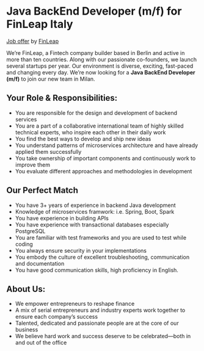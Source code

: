 # Java BackEnd Developer (m/f) for FinLeap Italy
[Job offer](https://www.finleap.com/job/java-backend-developer-m-f-for-finleap-italy/oBW15fwn) by [FinLeap](https://www.finleap.com/)

We’re FinLeap, a Fintech company builder based in Berlin and active in more than ten countries. Along with our passionate co-founders, we launch several startups per year. Our environment is diverse, exciting, fast-paced and changing every day. We’re now looking for a **Java BackEnd Developer (m/f)** to join our new team in Milan.

## Your Role & Responsibilities:

* You are responsible for the design and development of backend services
* You are a part of a collaborative international team of highly skilled technical experts, who inspire each other in their daily work
* You find the best ways to develop and ship new ideas
* You understand patterns of microservices architecture and have already applied them successfully
* You take ownership of important components and continuously work to improve them
* You evaluate different approaches and methodologies in development

## Our Perfect Match

* You have 3+ years of experience in backend Java development
* Knowledge of microservices framwork: i.e. Spring, Boot, Spark
* You have experience in building APIs
* You have experience with transactional databases especially PostgreSQL
* You are familiar with test frameworks and you are used to test while coding
* You always ensure security in your implementations
* You embody the culture of excellent troubleshooting, communication and documentation
* You have good communication skills, high proficiency in English.

## About Us:

* We empower entrepreneurs to reshape finance
* A mix of serial entrepreneurs and industry experts work together to ensure each company’s success
* Talented, dedicated and passionate people are at the core of our business
* We believe hard work and success deserve to be celebrated—both in and out of the office

